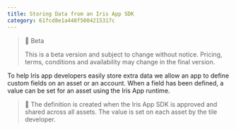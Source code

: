 ```yaml
---
title: Storing Data from an Iris App SDK
category: 61fcd8e1a448f5004215317c
---
```


> 🚧 Beta
> 
> This is a beta version and subject to change without notice. Pricing, terms, conditions and availability may change in the final version.

To help Iris app developers easily store extra data we allow an app to define custom fields on an asset or an account. When a field has been defined, a value can be set for an asset using the Iris App runtime.

> 📌 The definition is created when the Iris App SDK is approved and shared across all assets. The value is set on each asset by the tile developer.
